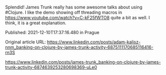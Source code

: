 Splendid! James Trunk really has some awesome talks about using #Clojure. I like the demo showing off threading macros in https://www.youtube.com/watch?v=C-kF25fWTO8 quite a bit as well. I think, it is a great explanation.


Published: 2021-12-10T17:37:16.480 in Prague

Original article URL: https://www.linkedin.com/posts/adam-kalisz-nnm_banking-on-clojure-by-james-trunk-activity-6875111170685116416-rn3S

https://www.linkedin.com/posts/james-trunk_banking-on-clojure-by-james-trunk-activity-6874639253280698369-uLe0